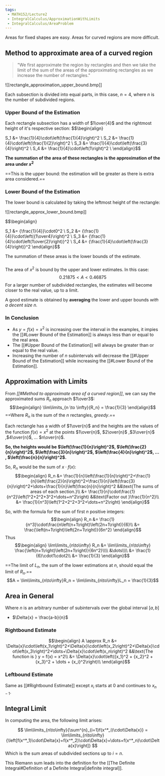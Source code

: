 ```yaml
---
tags:
 - MATH152/Lecture2
 - IntegralCalculus/ApproximationWithLimits
 - IntegralCalculus/AreaProblem
---
```


Areas for fixed shapes are easy. Areas for curved regions are more difficult.

## Method to approximate area of a curved region

>"We first approximate the region by rectangles and then we take the limit of the sum of the areas of the approximating rectangles as we increase the number of rectangles."

![[rectangle_approximation_upper_bound.bmp]]

Each subsection is divided into equal parts, in this case, $n=4$, where $n$ is the number of subdivided regions.

### Upper Bound of the Estimation

Each rectangle subsection has a width of $1\over{4}$ and the rightmost height of it's respective section:
$$\begin{align}

S_1 &= \frac{1}{4}\cdot\left(\frac{1}{4}\right)^2 \\
S_2 &= \frac{1}{4}\cdot\left(\frac{1}{2}\right)^2 \\
S_3 &= \frac{1}{4}\cdot\left(\frac{3}{4}\right)^2 \\
S_4 &= \frac{1}{4}\cdot\left(1\right)^2 \\
\end{align}$$

**The summation of the area of these rectangles is the approximation of the area under $x^2$**


==This is the upper bound: the estimation will be greater as there is extra area considered.==

###
### Lower Bound of the Estimation

The lower bound is calculated by taking the leftmost height of the rectangle:

![[rectangle_approx_lower_bound.bmp]]

$$\begin{align}

S_1 &= {\frac{1}{4}}\cdot0^2 \\
S_2 &= {\frac{1}{4}}\cdot\left({1\over4}\right)^2 \\
S_3 &= {\frac{1}{4}\cdot\left(1\over{2}\right)}^2 \\
S_4 &= {\frac{1}{4}\cdot\left(\frac{3}{4}\right)}^2
\end{align}$$

The summation of these areas is the lower bounds of the estimate.


###
The area of $x^2$ is bound by the upper and lower estimates. In this case:
$$0.21875 < A < 0.46875$$
For a larger number of subdivided rectangles, the estimates will become closer to the real value, up to a limit.

A good estimate is obtained by **averaging** the lower and upper bounds *with a decent size $n$.*

### In Conclusion
* As $y = f(x) = x^2$ is increasing over the interval in the examples, it impies the [[#Lower Bound of the Estimation]] is always less than or equal to the real area.
* The [[#Upper Bound of the Estimation]] will always be greater than or equal to the real value.
* Increasing the number of $n$ subintervals will decrease the [[#Upper Bound of the Estimation]] while increasing the [[#Lower Bound of the Estimation]].


## Approximation with Limits

From *[[#Method to approximate area of a curved region]]*, we can say the approximated sums $R_n$ approach $1\over3$:
$$\begin{align}
\lim\limits_{n \to \infty}{R_n} = \frac{1}{3}
\end{align}$$
==Where $R_n$ is the sum of the $n$ rectangles, *greedy*.==

Each rectangle has a width of $1\over{n}$ and the heights are the values of the function $f(x) = x^2$ at the points $1\over{n}$, $2\over{n}$ ,$3\over{n}$ ,$4\over{n}$, $\dots$  $n\over{n}$. 

**So, the heights would be $\left(\frac{1}{n}\right)^2$,  $\left(\frac{2}{n}\right)^2$, $\left(\frac{3}{n}\right)^2$, $\left(\frac{4}{n}\right)^2$, $\dots$ , $\left(\frac{n}{n}\right)^2$.**




So, $R_n$ would be the sum of $x\cdot f(x)$:
$$\begin{align}
R_n &= \frac{1}{n}\left(\frac{1}{n}\right)^2+\frac{1}{n}\left(\frac{2}{n}\right)^2+\frac{1}{n}\left(\frac{3}{n}\right)^2+\dots+\frac{1}{n}\left(\frac{n}{n}\right)^2 &&\text{The sums of areas of each section.}\\
&= \frac{1}{n}\cdot\frac{1}{n^2}\left(1^2+2^2+3^2+\dots+n^2\right) &&\text{Factor out }\frac{1}{n^2}\\
&= \frac{1}{n^3}\left(1^2+2^2+3^2+\dots+n^2\right)
\end{align}$$

So, with the formula for the sum of first $n$ positive integers:
$$\begin{align}
R_n &= \frac{1}{n^3}\cdot\frac{n\left(n+1\right)\left(2n+1\right)}{6}\\
&= \frac{\left(n+1\right)\left(2n+1\right)}{6n^2}
\end{align}$$
Thus
$$\begin{align}
\lim\limits_{n\to\infty} R_n &= \lim\limits_{n\to\infty} \frac{\left(n+1\right)\left(2n+1\right)}{6n^2}\\\\
&\dots\\\\
&= \frac{1}{6}\cdot1\cdot2\\
&= \frac{1}{3}
\end{align}$$

==The limit of $L_n$, the sum of the lower estimations at $n$, should equal the limit of $R_n$.==$$A = \lim\limits_{n\to\infty}R_n = \lim\limits_{n\to\infty}L_n = \frac{1}{3}$$

## Area in General

Where $n$ is an arbitrary number of subintervals over the global interval $\left[a,b\right]$

* $\Delta{x} = \frac{a-b}{n}$

### Rightbound Estimate

$$\begin{align}
A \approx R_n &= \Delta{x}\cdot\left(x_1\right)^2+\Delta{x}\cdot\left(x_2\right)^2+\Delta{x}\cdot\left(x_3\right)^2+\dots+\Delta{x}\cdot\left(x_n\right)^2 &&\text{The function is } y = f(x) = x^2\\
&= \Delta{x}\cdot\left({x_1}^2 + {x_2}^2 + {x_3}^2 + \dots + {x_i}^2\right)\\
\end{align}$$
### Leftbound Estimate

Same as [[#Rightbound Estimate]] except $x_i$ starts at $0$ and continues to $x_{n-1}$.

## Integral Limit

In computing the area, the following limit arises:

$$
\lim\limits_{n\to\infty}{\sum^{n}_{i=1}f(x^*_i)\cdot\Delta{x}} = \lim\limits_{n\to\infty}{\left[f(x^*_1)\cdot\Delta{x}+f(x^*_2)\cdot\Delta{x}+\dots+f(x^*_n)\cdot\Delta{x}\right]}
$$
Which is the sum areas of subdivided sections up to $i=n$.

This Riemann sum leads into the definition for the [[The Definite Integral#Definition of a Definite Integral|definite integral]].